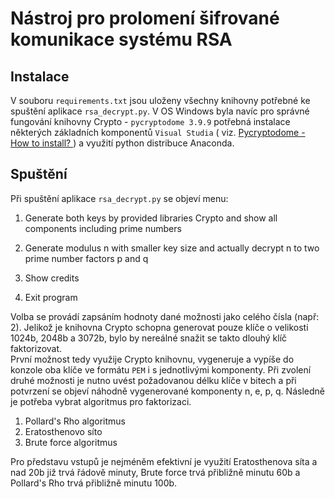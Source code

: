 # Nástroj pro prolomení šifrované komunikace systému RSA

## Instalace

V souboru `requirements.txt` jsou uloženy všechny knihovny potřebné ke spuštění aplikace `rsa_decrypt.py`. V OS Windows byla navíc pro správné fungování knihovny Crypto - `pycryptodome 3.9.9` potřebná instalace některých základních komponentů `Visual Studia` ( viz. [Pycryptodome - How to install? ](https://pycryptodome.readthedocs.io/en/latest/src/installation.html#windows-from-sources-python-3-5-and-newer)) a využití python distribuce Anaconda.  

## Spuštění
Při spuštění aplikace `rsa_decrypt.py` se objeví menu:  
1. Generate both keys by provided libraries Crypto and show all components including prime numbers

2. Generate modulus n with smaller key size and actually decrypt n to two prime number factors p and q

3. Show credits

4. Exit program  
 
Volba se provádí zapsáním hodnoty dané možnosti jako celého čísla (např: 2). Jelikož je knihovna Crypto schopna generovat pouze klíče o velikosti 1024b, 2048b a 3072b, bylo by nereálné snažit se takto dlouhý klíč faktorizovat.  
První možnost tedy využije Crypto knihovnu, vygeneruje a vypíše do konzole oba klíče ve formátu `PEM` i s jednotlivými komponenty. Při zvolení druhé možnosti je nutno uvést požadovanou délku klíče v bitech a při potvrzení se objeví náhodně vygenerované komponenty n, e, p, q. Následně
je potřeba vybrat algoritmus pro faktorizaci.  
1. Pollard's Rho algoritmus
2. Eratosthenovo síto
3. Brute force algoritmus  

Pro představu vstupů je nejméněm efektivní je využití Eratosthenova síta a nad 20b již trvá řádově minuty, Brute force trvá přibližně minutu 60b a Pollard's Rho trvá přibližně minutu 100b.